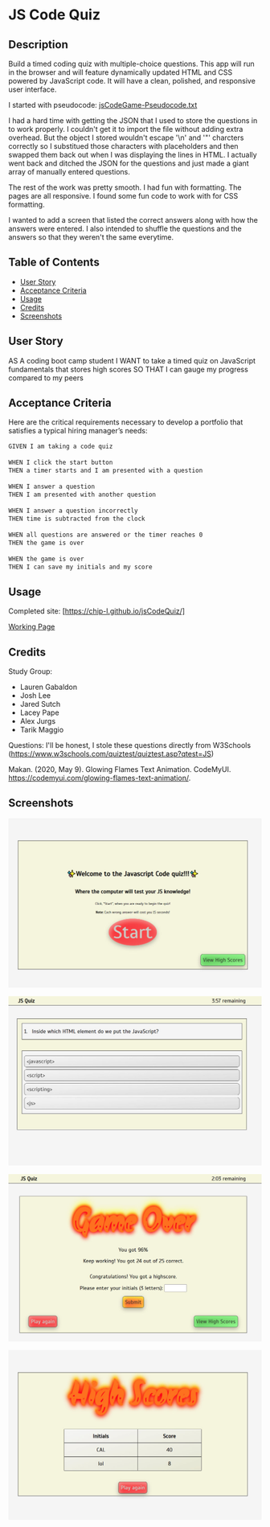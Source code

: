 # JS Code Quiz

## Description

Build a timed coding quiz with multiple-choice questions. This app will run in the browser and will feature dynamically updated HTML and CSS powered by JavaScript code. It will have a clean, polished, and responsive user interface.

I started with pseudocode: [jsCodeGame-Pseudocode.txt](./assets/misc/jsCodeGame-Pseudocode.txt)

I had a hard time with getting the JSON that I used to store the questions in to work properly. I couldn't get it to import the file without adding extra overhead. But the object I stored wouldn't escape '\n' and '\"' charcters correctly so I substitued those characters with placeholders and then swapped them back out when I was displaying the lines in HTML. I actually went back and ditched the JSON for the questions and just made a giant array of manually entered questions.

The rest of the work was pretty smooth. I had fun with formatting. The pages are all responsive. I found some fun code to work with for CSS formatting.

I wanted to add a screen that listed the correct answers along with how the answers were entered. I also intended to shuffle the questions and the answers so that they weren't the same everytime.

## Table of Contents

- [User Story](#user-story)
- [Acceptance Criteria](#acceptance-criteria)
- [Usage](#usage)
- [Credits](#credits)
- [Screenshots](#screenshots)

## User Story

AS A coding boot camp student
I WANT to take a timed quiz on JavaScript fundamentals that stores high scores
SO THAT I can gauge my progress compared to my peers

## Acceptance Criteria

Here are the critical requirements necessary to develop a portfolio that satisfies a typical hiring manager’s needs:

```
GIVEN I am taking a code quiz

WHEN I click the start button
THEN a timer starts and I am presented with a question

WHEN I answer a question
THEN I am presented with another question

WHEN I answer a question incorrectly
THEN time is subtracted from the clock

WHEN all questions are answered or the timer reaches 0
THEN the game is over

WHEN the game is over
THEN I can save my initials and my score
```

## Usage

Completed site: [https://chip-l.github.io/jsCodeQuiz/]

[Working Page](/assets/images/passwordGeneratorCompleted.jpg)

## Credits

Study Group:

- Lauren Gabaldon
- Josh Lee
- Jared Sutch
- Lacey Pape
- Alex Jurgs
- Tarik Maggio

Questions: I'll be honest, I stole these questions directly from W3Schools (https://www.w3schools.com/quiztest/quiztest.asp?qtest=JS)

Makan. (2020, May 9). Glowing Flames Text Animation. CodeMyUI. https://codemyui.com/glowing-flames-text-animation/.

## Screenshots

![Opening Screen](/assets/misc/OpeningScreenScreenshot.jpg)

![Quiz Screen](./assets/misc/JSQuizScreenshot.jpg)

![Game Over Screen](./assets/misc/GameOverScreenshot.jpg)

![High Score Screen](./assets/misc/HighScoresScreenshot.jpg)

